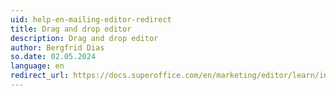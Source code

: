 ```yaml
---
uid: help-en-mailing-editor-redirect
title: Drag and drop editor
description: Drag and drop editor
author: Bergfrid Dias
so.date: 02.05.2024
language: en
redirect_url: https://docs.superoffice.com/en/marketing/editor/learn/index.html
---
```

